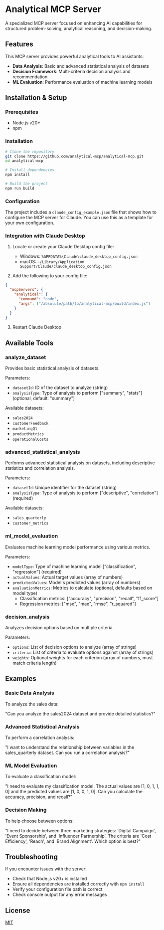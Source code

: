 # Analytical MCP Server

A specialized MCP server focused on enhancing AI capabilities for structured problem-solving, analytical reasoning, and decision-making.

## Features

This MCP server provides powerful analytical tools to AI assistants:

- **Data Analysis**: Basic and advanced statistical analysis of datasets
- **Decision Framework**: Multi-criteria decision analysis and recommendation
- **ML Evaluation**: Performance evaluation of machine learning models

## Installation & Setup

### Prerequisites

- Node.js v20+ 
- npm

### Installation

```bash
# Clone the repository
git clone https://github.com/analytical-mcp/analytical-mcp.git
cd analytical-mcp

# Install dependencies
npm install

# Build the project
npm run build
```

### Configuration

The project includes a `claude_config_example.json` file that shows how to configure the MCP server for Claude. You can use this as a template for your own configuration.

### Integration with Claude Desktop

1. Locate or create your Claude Desktop config file:
   - Windows: `%APPDATA%\Claude\claude_desktop_config.json`
   - macOS: `~/Library/Application Support/Claude/claude_desktop_config.json`

2. Add the following to your config file:

```json
{
  "mcpServers": {
    "analytical": {
      "command": "node",
      "args": ["/absolute/path/to/analytical-mcp/build/index.js"]
    }
  }
}
```

3. Restart Claude Desktop

## Available Tools

### analyze_dataset

Provides basic statistical analysis of datasets.

Parameters:
- `datasetId`: ID of the dataset to analyze (string)
- `analysisType`: Type of analysis to perform ["summary", "stats"] (optional, default: "summary")

Available datasets:
- `sales2024`
- `customerFeedback`
- `marketingQ1`
- `productMetrics`
- `operationalCosts`

### advanced_statistical_analysis

Performs advanced statistical analysis on datasets, including descriptive statistics and correlation analysis.

Parameters:
- `datasetId`: Unique identifier for the dataset (string)
- `analysisType`: Type of analysis to perform ["descriptive", "correlation"] (required)

Available datasets:
- `sales_quarterly`
- `customer_metrics`

### ml_model_evaluation

Evaluates machine learning model performance using various metrics.

Parameters:
- `modelType`: Type of machine learning model ["classification", "regression"] (required)
- `actualValues`: Actual target values (array of numbers)
- `predictedValues`: Model's predicted values (array of numbers)
- `evaluationMetrics`: Metrics to calculate (optional, defaults based on model type)
  - Classification metrics: ["accuracy", "precision", "recall", "f1_score"]
  - Regression metrics: ["mse", "mae", "rmse", "r_squared"]

### decision_analysis

Analyzes decision options based on multiple criteria.

Parameters:
- `options`: List of decision options to analyze (array of strings)
- `criteria`: List of criteria to evaluate options against (array of strings)
- `weights`: Optional weights for each criterion (array of numbers, must match criteria length)

## Examples

### Basic Data Analysis

To analyze the sales data:

"Can you analyze the sales2024 dataset and provide detailed statistics?"

### Advanced Statistical Analysis

To perform a correlation analysis:

"I want to understand the relationship between variables in the sales_quarterly dataset. Can you run a correlation analysis?"

### ML Model Evaluation

To evaluate a classification model:

"I need to evaluate my classification model. The actual values are [1, 0, 1, 1, 0] and the predicted values are [1, 0, 0, 1, 0]. Can you calculate the accuracy, precision, and recall?"

### Decision Making

To help choose between options:

"I need to decide between three marketing strategies: 'Digital Campaign', 'Event Sponsorship', and 'Influencer Partnership'. The criteria are 'Cost Efficiency', 'Reach', and 'Brand Alignment'. Which option is best?"

## Troubleshooting

If you encounter issues with the server:
- Check that Node.js v20+ is installed
- Ensure all dependencies are installed correctly with `npm install`
- Verify your configuration file path is correct
- Check console output for any error messages

## License

[MIT](LICENSE)
